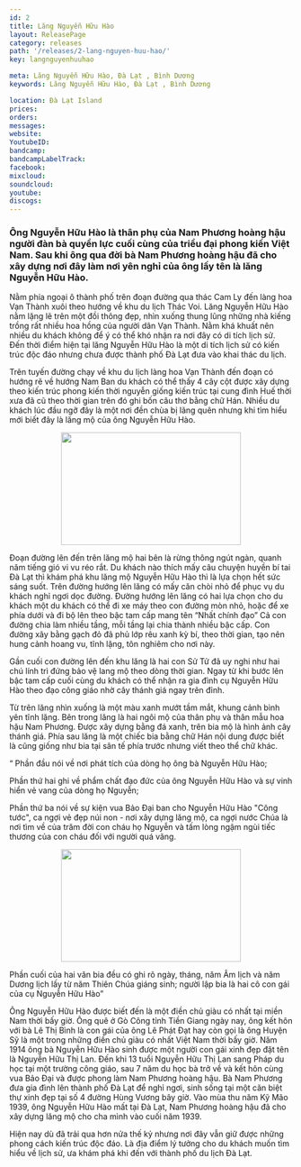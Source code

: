 ```yaml
---
id: 2
title: Lăng Nguyễn Hữu Hào
layout: ReleasePage
category: releases
path: '/releases/2-lang-nguyen-huu-hao/'
key: langnguyenhuuhao

meta: Lăng Nguyễn Hữu Hào, Đà Lạt , Bình Dương
keywords: Lăng Nguyễn Hữu Hào, Đà Lạt , Bình Dương

location: Đà Lạt Island
prices: 
orders: 
messages:
website: 
YoutubeID: 
bandcamp: 
bandcampLabelTrack: 
facebook: 
mixcloud: 
soundcloud: 
youtube: 
discogs: 
---
```



<h3>Ông Nguyễn Hữu Hào là thân phụ của Nam Phương hoàng hậu người đàn bà quyền lực cuối cùng của triều đại phong kiến Việt Nam. Sau khi ông qua đời bà Nam Phương hoàng hậu đã cho xây dựng nơi đây làm nơi yên nghỉ của ông lấy tên là lăng Nguyễn Hữu Hào.</h3>

Nằm phía ngoại ô thành phố trên đoạn đường qua thác Cam Ly đến làng hoa Vạn Thành xuôi theo hướng về khu du lịch Thác Voi. Lăng Nguyễn Hữu Hào nằm lặng lẽ trên một đồi thông đẹp, nhìn xuống thung lũng những nhà kiếng trồng rất nhiều hoa hồng của người dân Vạn Thành. Nằm khá khuất nên nhiều du khách không để ý có thể khó nhận ra nơi đây có di tích lịch sử. Đến thời điểm hiện tại lăng Nguyễn Hữu Hào là một di tích lịch sử có kiến trúc độc đáo nhưng chưa được thành phố Đà Lạt đưa vào khai thác du lịch.

Trên tuyến đường chạy về khu du lịch làng hoa Vạn Thành đến đoạn có hướng rẽ  về hướng Nam Ban du khách có thể thấy 4 cây cột được xây dựng theo kiến trúc phong kiến thời nguyễn giống kiến trúc tại cung đình Huế thời xưa đã cũ theo thời gian trên đó ghi bốn câu thơ bằng chữ Hán. Nhiều du khách lúc đầu ngỡ đây là một nơi đền chùa bị lãng quên nhưng khi tìm hiểu mới biết đây là lăng mộ của ông Nguyễn Hữu Hào. 

<div align="center"><img src="https://c2.staticflickr.com/2/1894/43416077164_c6e619d236_b.jpg"width="320px" height="200px"></div>

Đoạn đường lên đến trên lăng mộ hai bên là rừng thông ngút ngàn, quanh năm tiếng gió vi vu réo rắt. Du khách nào thích mấy câu chuyện huyền bí tai Đà Lạt thì khám phá khu lăng mộ Nguyễn Hữu Hào thì là lựa chọn hết sức sáng suốt.  Trên đường hướng lên lăng có mấy căn chòi nhỏ để phục vụ du khách nghỉ ngơi dọc đường. Đường hướng lên lăng có hai lựa chọn cho du khách một du khách có thể đi xe máy theo con đường mòn nhỏ, hoặc để xe phía dưới và đi bộ lên theo bậc tam cấp mang tên “Nhất chính đạo” Cả con đường chia làm nhiều tầng, mỗi tầng lại chia thành nhiều bậc cấp. Con đường xây bằng gạch đỏ đã phủ lớp rêu xanh kỳ bí, theo thời gian, tạo nên hung cảnh hoang vu, tĩnh lặng, tôn nghiêm cho nơi này.

Gần cuối con đường lên đến khu lăng là hai con Sử Tử đã uy nghi như hai chú lính trì đứng bảo vệ lang mộ theo dòng thời gian. Ngay từ khi bước lên bậc tam cấp cuối cùng du khách có  thể nhận ra gia đình cụ Nguyễn Hữu Hào theo đạo công giáo nhờ cây thánh giá ngay trên đỉnh.

Từ trên lăng nhìn xuống là một màu xanh mướt tầm mắt, khung cảnh bình yên tĩnh lặng. Bên trong lăng là hai ngôi mộ của thân phụ và thân mẫu hoa hậu Nam Phương. Được xây dựng bằng đá xanh, trên bia mộ là hình ảnh cây thánh giá. Phía sau lăng là một chiếc bia bằng chữ Hán nội dung được biết là cũng giống như bia tại sân tế phía trước nhưng viết theo thể chữ khác.

“ Phần đầu nói về nơi phát tích của dòng họ ông bà Nguyễn Hữu Hào; 

Phần thứ hai ghi về phẩm chất đạo đức của ông Nguyễn Hữu Hào và sự vinh hiển vẻ vang của dòng họ Nguyễn; 

Phần thứ ba nói về sự kiện vua Bảo Đại ban cho Nguyễn Hữu Hào "Công tước", ca ngợi vẻ đẹp núi non - nơi xây dựng lăng mộ, ca ngợi nước Chúa là nơi tìm về của trăm đời con cháu họ Nguyễn và tấm lòng ngậm ngùi tiếc thương của con cháu đối với người quá vãng. 

<div align="center"><img src="https://c2.staticflickr.com/2/1820/30267227178_5efd767df0_o.jpg"width="320px" height="200px"></div>

Phần cuối của hai văn bia đều có ghi rõ ngày, tháng, năm Âm lịch và năm Dương lịch lấy từ năm Thiên Chúa giáng sinh; người lập bia là hai cô con gái của cụ Nguyễn Hữu Hào” 

Ông Nguyễn Hữu Hào được biết đến là một điền chủ giàu có nhất tại miền Nam thời bấy giờ. Ông quê ở Gò Công tỉnh Tiền Giang ngày nay, ông kết hôn với bà Lê Thị Bình là con gái của ông Lê Phát Đạt hay còn gọi là ông Huyện Sỹ là một trong những điền chủ giàu có nhất Việt Nam thời bấy giờ. Năm 1914 ông bà Nguyễn Hữu Hào sinh được một người con gái xinh đẹp đặt tên là Nguyễn Hữu Thị Lan. Đến khi 13 tuổi Nguyễn Hữu Thị Lan sang Pháp du học tại một trường công giáo, sau 7 năm du học bà trở về và kết hôn cùng vua Bảo Đại và được phong làm Nam Phương hoàng hậu. Bà Nam Phương đưa gia đình lên thành phố Đà Lạt để nghỉ ngơi, sinh sống tại một căn biệt thự xinh đẹp tại số 4 đường Hùng Vương bây giờ. Vào mùa thu năm Kỹ Mão 1939, ông Nguyễn Hữu Hào mất tại Đà Lạt, Nam Phương hoàng hậu đã cho xây dựng lăng mộ cho cha mình vào cuối năm 1939.

Hiện nay dù đã trải qua hơn nửa thế kỷ nhưng nơi đây vẫn giữ được những phong cách kiến trúc độc đáo. Là địa điểm lý tưởng cho du khách muốn tìm hiểu về lịch sử, ưa khám phá khi đến với thành phố du lịch Đà Lạt.
